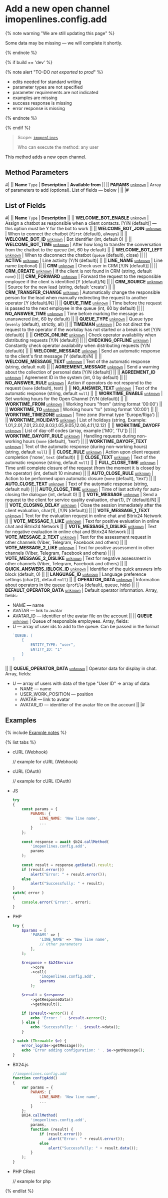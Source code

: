 # Add a new open channel imopenlines.config.add

{% note warning "We are still updating this page" %}

Some data may be missing — we will complete it shortly.

{% endnote %}

{% if build == 'dev' %}

{% note alert "TO-DO _not exported to prod_" %}

- edits needed for standard writing
- parameter types are not specified
- parameter requirements are not indicated
- examples are missing
- success response is missing
- error response is missing

{% endnote %}

{% endif %}

> Scope: [`imopenlines`](../../scopes/permissions.md)
>
> Who can execute the method: any user

This method adds a new open channel.

## Method Parameters

#|
|| **Name**
`Type`  | **Description** | **Available from** ||
|| **PARAMS**
[`unknown`](../../data-types.md) | Array of parameters to add (optional). List of fields — below | ||
|#

## List of Fields

#|
|| **Name**
`Type` | **Description** ||
|| **WELCOME_BOT_ENABLE**
[`unknown`](../../data-types.md) | Assign a chatbot as responsible when a client contacts. [Y/N (default)] — this option must be Y for the bot to work ||
|| **WELCOME_BOT_JOIN**
[`unknown`](../../data-types.md) | When to connect the chatbot (`first` (default), always) ||
|| **WELCOME_BOT_ID**
[`unknown`](../../data-types.md) | Bot identifier (int, default 0) ||
|| **WELCOME_BOT_TIME**
[`unknown`](../../data-types.md) | After how long to transfer the conversation from the chatbot to the queue (int, 60 by default) ||
|| **WELCOME_BOT_LEFT**
[`unknown`](../../data-types.md) | When to disconnect the chatbot (`queue` (default), close) ||
|| **ACTIVE**
[`unknown`](../../data-types.md) | Line activity [Y/N (default)] ||
|| **LINE_NAME**
[`unknown`](../../data-types.md) | Line name (optional) ||
|| **CRM**
[`unknown`](../../data-types.md) | Check user in CRM [Y/N (default)] ||
|| **CRM_CREATE**
[`unknown`](../../data-types.md) | If the client is not found in CRM (string, default `none`) ||
|| **CRM_FORWARD**
[`unknown`](../../data-types.md) | Forward the request to the responsible employee if the client is identified [Y (default)/N] ||
|| **CRM_SOURCE**
[`unknown`](../../data-types.md) | Source for the new lead (string, default 'create') ||
|| **CRM_TRANSFER_CHANGE**
[`unknown`](../../data-types.md) | Automatically change the responsible person for the lead when manually redirecting the request to another operator [Y (default)/N] ||
|| **QUEUE_TIME**
[`unknown`](../../data-types.md) | Time before the request is passed to the next employee in the queue (int, 60 by default) ||
|| **NO_ANSWER_TIME**
[`unknown`](../../data-types.md) | Time before marking the message as unanswered (int, 60 by default) ||
|| **QUEUE_TYPE**
[`unknown`](../../data-types.md) | Queue type (`evenly` (default), strictly, all) ||
|| **TIMEMAN**
[`unknown`](../../data-types.md) | Do not direct the request to the operator if the workday has not started or a break is set [Y/N (default)] ||
|| **CHECK_ONLINE**
[`unknown`](../../data-types.md) | Check operator availability when distributing requests [Y/N (default)] ||
|| **CHECKING_OFFLINE**
[`unknown`](../../data-types.md) | Constantly check operator availability when distributing requests [Y/N (default)] ||
|| **WELCOME_MESSAGE**
[`unknown`](../../data-types.md) | Send an automatic response to the client's first message [Y (default)/N] ||
|| **WELCOME_MESSAGE_TEXT**
[`unknown`](../../data-types.md) | Text of the automatic response (string, default null) ||
|| **AGREEMENT_MESSAGE**
[`unknown`](../../data-types.md) | Send a warning about the collection of personal data [Y/N (default)] ||
|| **AGREEMENT_ID**
[`unknown`](../../data-types.md) | Agreement ID in the system (int, 0 by default) ||
|| **NO_ANSWER_RULE**
[`unknown`](../../data-types.md) | Action if operators do not respond to the request (`none` (default), text) ||
|| **NO_ANSWER_TEXT**
[`unknown`](../../data-types.md) | Text of the automatic response (string, default `null`) ||
|| **WORKTIME_ENABLE**
[`unknown`](../../data-types.md) | Set working hours for the Open Channel [Y/N (default)] ||
|| **WORKTIME_FROM**
[`unknown`](../../data-types.md) | Working hours "from" (string format '00:00') ||
|| **WORKTIME_TO**
[`unknown`](../../data-types.md) | Working hours "to" (string format '00:00') ||
|| **WORKTIME_TIMEZONE**
[`unknown`](../../data-types.md) | Time zone (format type 'Europe/Riga') ||
|| **WORKTIME_HOLIDAYS**
[`unknown`](../../data-types.md) | List of holidays (string, Example: 1.01,2.01,7.01,23.02,8.03,1.05,9.05,12.06,4.11,12.12) ||
|| **WORKTIME_DAYOFF**
[`unknown`](../../data-types.md) | List of day-off codes (array, example ['MO', 'TU']) ||
|| **WORKTIME_DAYOFF_RULE**
[`unknown`](../../data-types.md) | Handling requests during non-working hours (`none` (default), 'text') ||
|| **WORKTIME_DAYOFF_TEXT**
[`unknown`](../../data-types.md) | Text of the automatic response (during non-working hours) (string, default `null`) ||
|| **CLOSE_RULE**
[`unknown`](../../data-types.md) | Action upon client request completion ('none', `text` (default)) ||
|| **CLOSE_TEXT**
[`unknown`](../../data-types.md) | Text of the automatic response (string, default `null`) ||
|| **FULL_CLOSE_TIME**
[`unknown`](../../data-types.md) | Time until complete closure of the request (from the moment it is closed by the operator) (int, default 10 minutes) ||
|| **AUTO_CLOSE_RULE**
[`unknown`](../../data-types.md) | Action to be performed upon automatic closure (`none` (default), 'text') ||
|| **AUTO_CLOSE_TEXT**
[`unknown`](../../data-types.md) | Text of the automatic response (string, default null) ||
|| **AUTO_CLOSE_TIME**
[`unknown`](../../data-types.md) | Time of last activity for auto-closing the dialogue (int, default 0) ||
|| **VOTE_MESSAGE**
[`unknown`](../../data-types.md) | Send a request to the client for service quality evaluation, char(1), [Y (default)/N] ||
|| **VOTE_CLOSING_DELAY**
[`unknown`](../../data-types.md) | Close the session immediately after the client evaluation, char(1), [Y/N (default)] ||
|| **VOTE_MESSAGE_1_TEXT**
[`unknown`](../../data-types.md) | Text for the evaluation request in online chat and Bitrix24 Network ||
|| **VOTE_MESSAGE_1_LIKE**
[`unknown`](../../data-types.md) | Text for positive evaluation in online chat and Bitrix24 Network ||
|| **VOTE_MESSAGE_1_DISLIKE**
[`unknown`](../../data-types.md) | Text for negative evaluation in online chat and Bitrix24 Network ||
|| **VOTE_MESSAGE_2_TEXT**
[`unknown`](../../data-types.md) | Text for the assessment request in other channels (Viber, Telegram, Facebook and others) ||
|| **VOTE_MESSAGE_2_LIKE**
[`unknown`](../../data-types.md) | Text for positive assessment in other channels (Viber, Telegram, Facebook and others) ||
|| **VOTE_MESSAGE_2_DISLIKE**
[`unknown`](../../data-types.md) | Text for negative assessment in other channels (Viber, Telegram, Facebook and others) ||
|| **QUICK_ANSWERS_IBLOCK_ID**
[`unknown`](../../data-types.md) | Identifier of the quick answers info block (default, 0) ||
|| **LANGUAGE_ID**
[`unknown`](../../data-types.md) | Language preference settings (char(2), default `null`) ||
|| **OPERATOR_DATA**
[`unknown`](../../data-types.md) | Information about operators in the queue (`profile` (default), queue, hide) ||
|| **DEFAULT_OPERATOR_DATA**
[`unknown`](../../data-types.md) | Default operator information. Array, fields:
- NAME — name
- AVATAR — link to avatar
- AVATAR_ID — identifier of the avatar file on the account ||
|| **QUEUE**
[`unknown`](../../data-types.md) | Queue of responsible employees. Array, fields:
- U — array of user ids to add to the queue. Can be passed in the format
    ```js
    `QUEUE: [
        {
            ENTITY_TYPE: "user",
            ENTITY_ID: "1"
        }
    ]
    ```
 ||
|| **QUEUE_OPERATOR_DATA**
[`unknown`](../../data-types.md) | Operator data for display in chat. Array, fields:
- U — array of users with data of the type "User ID" => array of data:
  - NAME — name
  - USER_WORK_POSITION — position
  - AVATAR — link to avatar
  - AVATAR_ID — identifier of the avatar file on the account ||
|#

## Examples

{% include [Example notes](../../../_includes/examples.md) %}

{% list tabs %}

- cURL (Webhook)

    // example for cURL (Webhook)

- cURL (OAuth)

    // example for cURL (OAuth)

- JS


    ```js
    try
    {
    	const params = {
    		PARAMS: {
    			LINE_NAME: 'New line name',
    			...
    		}
    	};
    	
    	const response = await $b24.callMethod(
    		'imopenlines.config.add',
    		params
    	);
    	
    	const result = response.getData().result;
    	if (result.error())
    		alert("Error: " + result.error());
    	else
    		alert("Successfully: " + result);
    }
    catch( error )
    {
    	console.error('Error:', error);
    }
    ```

- PHP


    ```php
    try {
        $params = [
            'PARAMS' => [
                'LINE_NAME' => 'New line name',
                // Other parameters
            ],
        ];
    
        $response = $b24Service
            ->core
            ->call(
                'imopenlines.config.add',
                $params
            );
    
        $result = $response
            ->getResponseData()
            ->getResult();
    
        if ($result->error()) {
            echo 'Error: ' . $result->error();
        } else {
            echo 'Successfully: ' . $result->data();
        }
    
    } catch (Throwable $e) {
        error_log($e->getMessage());
        echo 'Error adding configuration: ' . $e->getMessage();
    }
    ```

- BX24.js

    ```js
    //imopenlines.config.add
    function configAdd()
    {
        var params = {
            PARAMS: {
                LINE_NAME: 'New line name',
                ...
            }
        };
        BX24.callMethod(
            'imopenlines.config.add',
            params,
            function (result) {
                if (result.error())
                    alert("Error: " + result.error());
                else
                    alert("Successfully: " + result.data());
            }
        );
    }
    ```

- PHP CRest

    // example for php

{% endlist %}